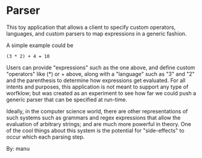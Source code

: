 # Parser

This toy application that allows a client to specify custom operators, languages, and 
custom parsers to map expressions in a generic fashion.

A simple example could be
```
(3 * 2) + 4 = 10
```

Users can provide "expressions" such as the one above, and define custom "operators" like (*) or + above, along with a "language" such as "3" and "2" and the parenthesis to determine how expressions get evaluated. For all intents and purposes, this application is not meant to support any type of worfklow; but was created as an experiment to see how far we could push a generic parser that can be specified at run-time. 

Ideally, in the computer science world, there are other representations of such systems such as grammars and regex expressions that allow the evaluation of arbitrary strings; and are much more powerful in theory. One of the cool things about this system is the potential for "side-effects" to occur which each parsing step. 

By: manu
